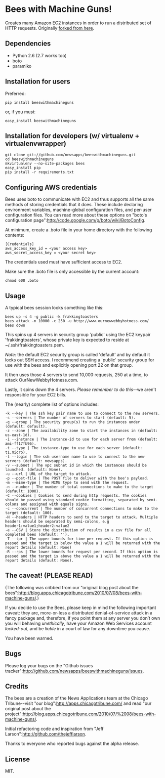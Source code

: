 # Bees with Machine Guns!

Creates many Amazon EC2 instances in order to run a distributed set of HTTP requests. Originally [forked from here](https://github.com/newsapps/beeswithmachineguns).


## Dependencies

* Python 2.6 (2.7 works too)
* boto
* paramiko

## Installation for users

Preferred:

```
pip install beeswithmachineguns
```

or, if you must:

```
easy_install beeswithmachineguns
```

## Installation for developers (w/ virtualenv + virtualenvwrapper)

```
git clone git://github.com/newsapps/beeswithmachineguns.git
cd beeswithmachineguns
mkvirtualenv --no-site-packages bees
easy_install pip
pip install -r requirements.txt
```

## Configuring AWS credentials

Bees uses boto to communicate with EC2 and thus supports all the same methods of storing credentials that it does.  These include declaring environment variables, machine-global configuration files, and per-user configuration files. You can read more about these options on "boto's configuration page":http://code.google.com/p/boto/wiki/BotoConfig.

At minimum, create a .boto file in your home directory with the following contents:

```
[Credentials]
aws_access_key_id = <your access key>
aws_secret_access_key = <your secret key>
```

The credentials used must have sufficient access to EC2.

Make sure the .boto file is only accessible by the current account:

```
chmod 600 .boto
```

## Usage

A typical bees session looks something like this:

```
bees up -s 4 -g public -k frakkingtoasters
bees attack -n 10000 -c 250 -u http://www.ournewwebbyhotness.com/
bees down
```

This spins up 4 servers in security group 'public' using the EC2 keypair 'frakkingtoasters', whose private key is expected to reside at ~/.ssh/frakkingtoasters.pem.

*Note*: the default EC2 security group is called 'default' and by default it locks out SSH access. I recommend creating a 'public' security group for use with the bees and explicitly opening port 22 on that group.

It then uses those 4 servers to send 10,000 requests, 250 at a time, to attack OurNewWebbyHotness.com.

Lastly, it spins down the 4 servers.  *Please remember to do this*--we aren't responsible for your EC2 bills.

The (nearly) complete list of options includes:

```
-k --key | The ssh key pair name to use to connect to the new servers.
-s --servers | The number of servers to start (default: 5).
-g --group | The security group(s) to run the instances under (default: default).
-z --zone | The availability zone to start the instances in (default: us-east-1d).
-i --instance | The instance-id to use for each server from (default: ami-ff17fb96).
-t --type | The instance-type to use for each server (default: t1.micro).
-l --login | The ssh username name to use to connect to the new servers (default: newsapps).
-v --subnet | The vpc subnet id in which the instances should be launched. (default: None).
-u --url | URL of the target to attack.
-p --post-file | The POST file to deliver with the bee's payload.
-m --mime-type | The MIME type to send with the request.
-n --number | The number of total connections to make to the target (default: 1000).
-C --cookies | Cookies to send during http requests. The cookies should be passed using standard cookie formatting, separated by semi-colons and assigned with equals signs.
-c --concurrent | The number of concurrent connections to make to the target (default: 100).
-H --headers | HTTP headers to send to the target to attack. Multiple headers should be separated by semi-colons, e.g header1:value1;header2:value2
-e --CSV | Store the distribution of results in a csv file for all completed bees (default: '').
-T --tpr | The upper bounds for time per request. If this option is passed and the target is below the value a 1 will be returned with the report details (default: None)
-R --rps | The lower bounds for request per second. If this option is passed and the target is above the value a 1 will be returned with the report details (default: None).
```

## The caveat! (PLEASE READ)

(The following was cribbed from our "original blog post about the bees":http://blog.apps.chicagotribune.com/2010/07/08/bees-with-machine-guns/.)

If you decide to use the Bees, please keep in mind the following important caveat: they are, more-or-less a distributed denial-of-service attack in a fancy package and, therefore, if you point them at any server you don’t own you will behaving *unethically*, have your Amazon Web Services account *locked-out*, and be *liable* in a court of law for any downtime you cause.

You have been warned.

## Bugs

Please log your bugs on the "Github issues tracker":http://github.com/newsapps/beeswithmachineguns/issues.

## Credits

The bees are a creation of the News Applications team at the Chicago Tribune--visit "our blog":http://apps.chicagotribune.com/ and read "our original post about the project":http://blog.apps.chicagotribune.com/2010/07/%2008/bees-with-machine-guns/.

Initial refactoring code and inspiration from "Jeff Larson":http://github.com/thejefflarson.

Thanks to everyone who reported bugs against the alpha release.

## License

MIT.
